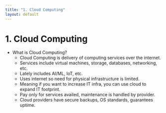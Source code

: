 ```yaml
---
title: "1. Cloud Computing"
layout: default
---
```


# 1. Cloud Computing

- What is Cloud Computing?
    - Cloud  Computing is delivery of computing services over the internet.
    - Services include virtual machines, storage, databases, networking, etc.
    - Lately includes AI/ML, IoT, etc.
    - Uses internet so need for physical infrastructure is limited.
    - Meaning if you want to increase IT infra, you can use cloud to expand IT footprint.
    - Pay only for services availed, maintenance is handled by provider.
    - Cloud providers have secure backups, OS standards, guarantees uptime.
